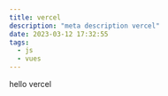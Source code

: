 ```yaml
---
title: vercel
description: "meta description vercel"
date: 2023-03-12 17:32:55
tags:
  - js
  - vues
---
```


hello vercel
